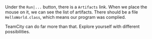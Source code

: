 

Under the `Run|...` button, there is a `Artifacts` link. When we place the mouse on it, we can see the list of artifacts. There should be a file `HelloWorld.class`, which means our program was complied. 

TeamCity can do far more than that. Explore yourself with different possibilities. 




